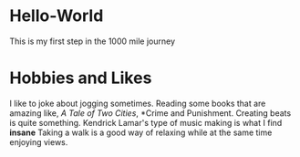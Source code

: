 # Hello-World
This is my first step in the 1000 mile journey
# Hobbies and Likes
I like to joke about jogging sometimes. Reading some books that are amazing like, *A Tale of Two Cities*, *Crime and Punishment. Creating beats is quite something. Kendrick Lamar's type of music making is what I find **insane**
Taking a walk is a good way of relaxing while at the same time enjoying views.
